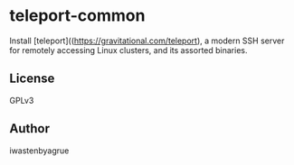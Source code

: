 teleport-common
======

Install [teleport]((https://gravitational.com/teleport), a modern SSH
server for remotely accessing Linux clusters, and its assorted binaries.

License
-------

GPLv3

Author
------

iwastenbyagrue

